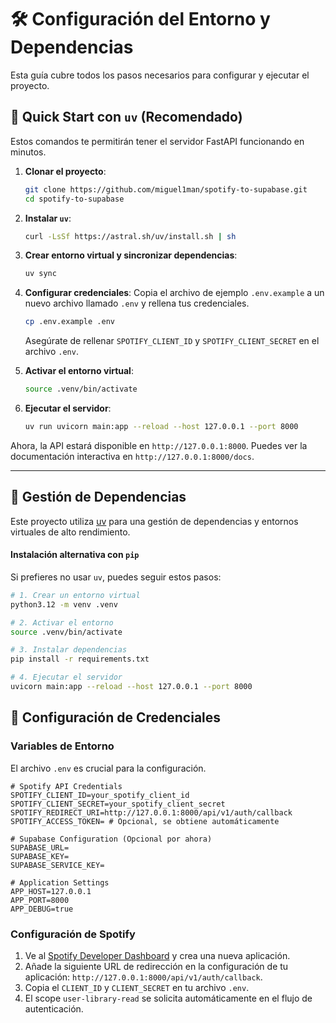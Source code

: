 # 🛠️ Configuración del Entorno y Dependencias

Esta guía cubre todos los pasos necesarios para configurar y ejecutar el proyecto.

## 🚀 Quick Start con `uv` (Recomendado)

Estos comandos te permitirán tener el servidor FastAPI funcionando en minutos.

1.  **Clonar el proyecto**:

    ```bash
    git clone https://github.com/miguel1man/spotify-to-supabase.git
    cd spotify-to-supabase
    ```

2.  **Instalar `uv`**:

    ```bash
    curl -LsSf https://astral.sh/uv/install.sh | sh
    ```

3.  **Crear entorno virtual y sincronizar dependencias**:

    ```bash
    uv sync
    ```

4.  **Configurar credenciales**:
    Copia el archivo de ejemplo `.env.example` a un nuevo archivo llamado `.env` y rellena tus credenciales.

    ```bash
    cp .env.example .env
    ```

    Asegúrate de rellenar `SPOTIFY_CLIENT_ID` y `SPOTIFY_CLIENT_SECRET` en el archivo `.env`.

5.  **Activar el entorno virtual**:

    ```bash
    source .venv/bin/activate
    ```

6.  **Ejecutar el servidor**:
    ```bash
    uv run uvicorn main:app --reload --host 127.0.0.1 --port 8000
    ```

Ahora, la API estará disponible en `http://127.0.0.1:8000`. Puedes ver la documentación interactiva en `http://127.0.0.1:8000/docs`.

---

## 🔧 Gestión de Dependencias

Este proyecto utiliza [uv](https://github.com/astral-sh/uv) para una gestión de dependencias y entornos virtuales de alto rendimiento.

#### Instalación alternativa con `pip`

Si prefieres no usar `uv`, puedes seguir estos pasos:

```bash
# 1. Crear un entorno virtual
python3.12 -m venv .venv

# 2. Activar el entorno
source .venv/bin/activate

# 3. Instalar dependencias
pip install -r requirements.txt

# 4. Ejecutar el servidor
uvicorn main:app --reload --host 127.0.0.1 --port 8000
```

## 🔑 Configuración de Credenciales

### Variables de Entorno

El archivo `.env` es crucial para la configuración.

```env
# Spotify API Credentials
SPOTIFY_CLIENT_ID=your_spotify_client_id
SPOTIFY_CLIENT_SECRET=your_spotify_client_secret
SPOTIFY_REDIRECT_URI=http://127.0.0.1:8000/api/v1/auth/callback
SPOTIFY_ACCESS_TOKEN= # Opcional, se obtiene automáticamente

# Supabase Configuration (Opcional por ahora)
SUPABASE_URL=
SUPABASE_KEY=
SUPABASE_SERVICE_KEY=

# Application Settings
APP_HOST=127.0.0.1
APP_PORT=8000
APP_DEBUG=true
```

### Configuración de Spotify

1.  Ve al [Spotify Developer Dashboard](https://developer.spotify.com/dashboard) y crea una nueva aplicación.
2.  Añade la siguiente URL de redirección en la configuración de tu aplicación: `http://127.0.0.1:8000/api/v1/auth/callback`.
3.  Copia el `CLIENT_ID` y `CLIENT_SECRET` en tu archivo `.env`.
4.  El scope `user-library-read` se solicita automáticamente en el flujo de autenticación.
